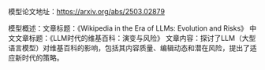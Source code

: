模型论文地址：https://arxiv.org/abs/2503.02879

模型概述：文章标题：《Wikipedia in the Era of LLMs: Evolution and Risks》
中文文章标题：《LLM时代的维基百科：演变与风险》
文章内容：探讨了LLM（大型语言模型）对维基百科的影响，包括其内容质量、编辑动态和潜在风险，提出了适应新时代的策略。
